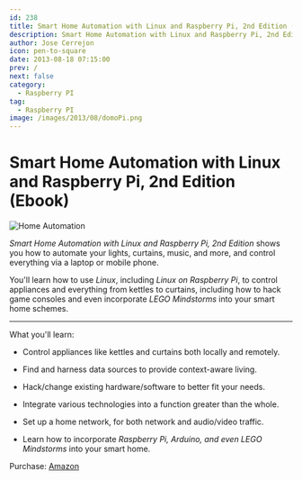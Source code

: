 ```yaml
---
id: 238
title: Smart Home Automation with Linux and Raspberry Pi, 2nd Edition (Ebook)
description: Smart Home Automation with Linux and Raspberry Pi, 2nd Edition (Ebook)
author: Jose Cerrejon
icon: pen-to-square
date: 2013-08-18 07:15:00
prev: /
next: false
category:
  - Raspberry PI
tag:
  - Raspberry PI
image: /images/2013/08/domoPi.png
---
```


# Smart Home Automation with Linux and Raspberry Pi, 2nd Edition (Ebook)

![Home Automation](/images/2013/08/domoPi.png)

*Smart Home Automation with Linux and Raspberry Pi, 2nd Edition* shows you how to automate your lights, curtains, music, and more, and control everything via a laptop or mobile phone.

You'll learn how to use *Linux*, including *Linux on Raspberry Pi*, to control appliances and everything from kettles to curtains, including how to hack game consoles and even incorporate *LEGO Mindstorms* into your smart home schemes.

- - -

What you'll learn:

* Control appliances like kettles and curtains both locally and remotely.

* Find and harness data sources to provide context-aware living.

* Hack/change existing hardware/software to better fit your needs.

* Integrate various technologies into a function greater than the whole.

* Set up a home network, for both network and audio/video traffic.

* Learn how to incorporate *Raspberry Pi, Arduino, and even LEGO Mindstorms* into your smart home.

Purchase: [Amazon](http://www.amazon.co.uk/Smart-Automation-Linux-Raspberry-Edition/dp/143025887X)